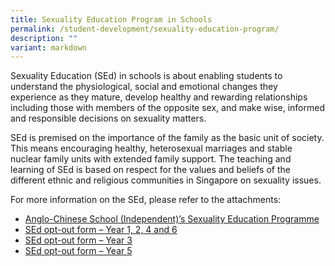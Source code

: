 ```yaml
---
title: Sexuality Education Program in Schools
permalink: /student-development/sexuality-education-program/
description: ""
variant: markdown
---
```

Sexuality Education (SEd) in schools is about enabling students to understand the physiological, social and emotional changes they experience as they mature, develop healthy and rewarding relationships including those with members of the opposite sex, and make wise, informed and responsible decisions on sexuality matters.

SEd is premised on the importance of the family as the basic unit of society. This means encouraging healthy, heterosexual marriages and stable nuclear family units with extended family support. The teaching and learning of SEd is based on respect for the values and beliefs of the different ethnic and religious communities in Singapore on sexuality issues.

For more information on the SEd, please refer to the attachments:

*   [Anglo-Chinese School (Independent)’s Sexuality Education Programme](/files/2025_Info_on_SEd_for_ACS_I__edited_16_Jan.pdf)
*   [SEd opt-out form – Year 1, 2, 4 and 6](/files/MOE_SEd_Parent_Opt_Outform_2025_Year_1_2_4___6.pdf)
*   [SEd opt-out form – Year 3](/files/MOE_SEd_Parent_Opt_Outform_2025_Year_3.pdf)
*   [SEd opt-out form – Year 5](/files/MOE_SEd_Parent_Opt_Outform_2025_Year_5.pdf)

